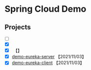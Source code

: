# Spring Cloud Demo

## Projects

- [ ] []()
- [x] []()
- [x] []() 【】
- [x] [demo-eureka-server](demo-eureka-server) 【2021/11/03】
- [x] [demo-eureka-client](demo-eureka-client) 【2021/11/03】